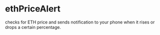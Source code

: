 # ethPriceAlert
<p>checks for ETH price and sends notification to your phone when it rises or drops a certain percentage.</p>
